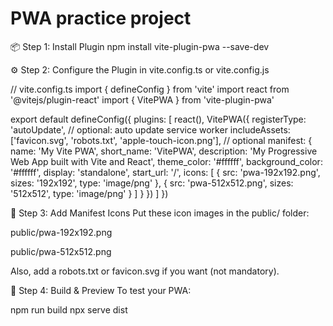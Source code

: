 # PWA practice project

📦 Step 1: Install Plugin
npm install vite-plugin-pwa --save-dev

⚙️ Step 2: Configure the Plugin in vite.config.ts or vite.config.js

// vite.config.ts
import { defineConfig } from 'vite'
import react from '@vitejs/plugin-react'
import { VitePWA } from 'vite-plugin-pwa'

export default defineConfig({
plugins: [
react(),
VitePWA({
registerType: 'autoUpdate', // optional: auto update service worker
includeAssets: ['favicon.svg', 'robots.txt', 'apple-touch-icon.png'], // optional
manifest: {
name: 'My Vite PWA',
short_name: 'VitePWA',
description: 'My Progressive Web App built with Vite and React',
theme_color: '#ffffff',
background_color: '#ffffff',
display: 'standalone',
start_url: '/',
icons: [
{
src: 'pwa-192x192.png',
sizes: '192x192',
type: 'image/png'
},
{
src: 'pwa-512x512.png',
sizes: '512x512',
type: 'image/png'
}
]
}
})
]
})

🧾 Step 3: Add Manifest Icons
Put these icon images in the public/ folder:

public/pwa-192x192.png

public/pwa-512x512.png

Also, add a robots.txt or favicon.svg if you want (not mandatory).

🧪 Step 4: Build & Preview
To test your PWA:

npm run build
npx serve dist
